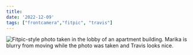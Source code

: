 ```yaml
---
title:
date: '2022-12-09'
tags: ["frontcamera","fitpic", "travis"]
---
```


![Fitpic-style photo taken in the lobby of an apartment building.  Marika is blurry from moving while the photo was taken and Travis looks nice.][def]

[def]: /post-assets/lobby-fitpic.jpg